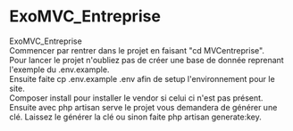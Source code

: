 # ExoMVC_Entreprise
ExoMVC_Entreprise  
Commencer par rentrer dans le projet en faisant "cd MVCentreprise".  
Pour lancer le projet n'oubliez pas de créer une base de donnée reprenant l'exemple du .env.example.  
Ensuite faite cp .env.example .env afin de setup l'environnement pour le site.  
Composer install pour installer le vendor si celui ci n'est pas présent.  
Ensuite avec php artisan serve le projet vous demandera de générer une clé. Laissez le générer la clé ou 
sinon faite php artisan generate:key.  